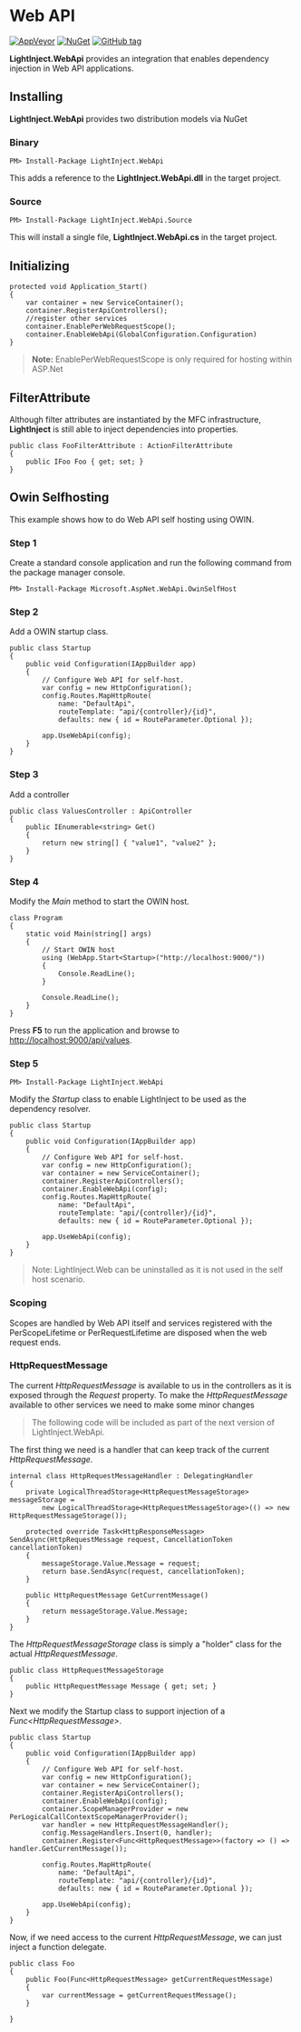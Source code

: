 # Web API #
[![AppVeyor](https://img.shields.io/appveyor/ci/gruntjs/grunt.svg?maxAge=2592000)](https://ci.appveyor.com/project/seesharper/lightinject-webapi)
[![NuGet](https://img.shields.io/nuget/v/LightInject.WebApi.svg?maxAge=2592000)]()
[![GitHub tag](https://img.shields.io/github/tag/seesharper/LightInject.WebApi.svg?maxAge=2592000)]()

**LightInject.WebApi** provides an integration that enables dependency injection in Web API applications.

## Installing ##

**LightInject.WebApi** provides two distribution models via NuGet

### Binary ###

<div class="nuget-badge" >
   <p>
         <code>PM&gt; Install-Package LightInject.WebApi </code>
   </p>
</div>

This adds a reference to the **LightInject.WebApi.dll** in the target project.

### Source ###

<div class="nuget-badge" >
   <p>
         <code>PM&gt; Install-Package LightInject.WebApi.Source </code>
   </p>
</div>

This will install a single file, **LightInject.WebApi.cs** in the target project.

## Initializing ##

    protected void Application_Start()
    {
        var container = new ServiceContainer();
        container.RegisterApiControllers();        
        //register other services
        container.EnablePerWebRequestScope();
        container.EnableWebApi(GlobalConfiguration.Configuration)              
    }

>**Note:** EnablePerWebRequestScope is only required for hosting within ASP.Net 


## FilterAttribute ##

Although filter attributes are instantiated by the MFC infrastructure, **LightInject** is still able to inject dependencies into properties.

    public class FooFilterAttribute : ActionFilterAttribute
    {
        public IFoo Foo { get; set; }
    }


## Owin Selfhosting ##

This example shows how to do Web API self hosting using OWIN.

### Step 1 ###

Create a standard console application and run the following command from the package manager console.

<div class="nuget-badge" >
   <p>
         <code>PM&gt; Install-Package Microsoft.AspNet.WebApi.OwinSelfHost </code>
   </p>
</div>



### Step 2 ###

Add a OWIN startup class.

    public class Startup
    {
        public void Configuration(IAppBuilder app)
        {                        
            // Configure Web API for self-host. 
            var config = new HttpConfiguration();          
            config.Routes.MapHttpRoute(
                name: "DefaultApi",
                routeTemplate: "api/{controller}/{id}",
                defaults: new { id = RouteParameter.Optional });

            app.UseWebApi(config); 
        }
    }
 

### Step 3 ###

Add a controller

    public class ValuesController : ApiController
    {        
        public IEnumerable<string> Get()
        {
            return new string[] { "value1", "value2" };
        }        
    } 

### Step 4 ###

Modify the *Main* method to start the OWIN host.

    class Program
    {
        static void Main(string[] args)
        {            
            // Start OWIN host 
            using (WebApp.Start<Startup>("http://localhost:9000/"))
            {
                Console.ReadLine(); 
            }

            Console.ReadLine(); 
        }
    }  

Press **F5** to run the application and browse to [http://localhost:9000/api/values](http://localhost:9000/api/values).

### Step 5 ###
  
<div class="nuget-badge" >
   <p>
         <code>PM&gt; Install-Package LightInject.WebApi </code>
   </p>
</div>

Modify the *Startup* class to enable LightInject to be used as the dependency resolver.

    public class Startup
    {
        public void Configuration(IAppBuilder app)
        {                        
            // Configure Web API for self-host. 
            var config = new HttpConfiguration();
            var container = new ServiceContainer();
            container.RegisterApiControllers();
            container.EnableWebApi(config);
            config.Routes.MapHttpRoute(
                name: "DefaultApi",
                routeTemplate: "api/{controller}/{id}",
                defaults: new { id = RouteParameter.Optional });

            app.UseWebApi(config); 
        }
    }   

> Note: LightInject.Web can be uninstalled as it is not used in the self host scenario. 


### Scoping ###

Scopes are handled by Web API itself and services registered with the PerScopeLifetime or PerRequestLifetime are disposed when the web request ends.

### HttpRequestMessage ###

The current *HttpRequestMessage* is available to us in the controllers as it is exposed through the *Request* property.
To make the *HttpRequestMessage* available to other services we need to make some minor changes

> The following code will be included as part of the next version of LightInject.WebApi.

The first thing we need is a handler that can keep track of the current *HttpRequestMessage*.

    internal class HttpRequestMessageHandler : DelegatingHandler
    {
        private LogicalThreadStorage<HttpRequestMessageStorage> messageStorage =
            new LogicalThreadStorage<HttpRequestMessageStorage>(() => new HttpRequestMessageStorage());
        
        protected override Task<HttpResponseMessage> SendAsync(HttpRequestMessage request, CancellationToken cancellationToken)
        {
            messageStorage.Value.Message = request;            
            return base.SendAsync(request, cancellationToken);
        }

        public HttpRequestMessage GetCurrentMessage()
        {
            return messageStorage.Value.Message;
        }
    }

The *HttpRequestMessageStorage* class is simply a "holder" class for the actual *HttpRequestMessage*.

    public class HttpRequestMessageStorage
    {
        public HttpRequestMessage Message { get; set; }
    }

Next we modify the Startup class to support injection of a *Func&lt;HttpRequestMessage&gt;*.

    public class Startup
    {
        public void Configuration(IAppBuilder app)
        {                                                
            // Configure Web API for self-host. 
            var config = new HttpConfiguration();
            var container = new ServiceContainer();
            container.RegisterApiControllers();
            container.EnableWebApi(config);
            container.ScopeManagerProvider = new PerLogicalCallContextScopeManagerProvider();
            var handler = new HttpRequestMessageHandler();
            config.MessageHandlers.Insert(0, handler);
            container.Register<Func<HttpRequestMessage>>(factory => () => handler.GetCurrentMessage());

            config.Routes.MapHttpRoute(
                name: "DefaultApi",
                routeTemplate: "api/{controller}/{id}",
                defaults: new { id = RouteParameter.Optional });

            app.UseWebApi(config); 
        }
    }

Now, if we need access to the current *HttpRequestMessage*, we can just inject a function delegate.

	public class Foo
	{
		public Foo(Func<HttpRequestMessage> getCurrentRequestMessage)
		{
			var currentMessage = getCurrentRequestMessage();
		}

	}	
